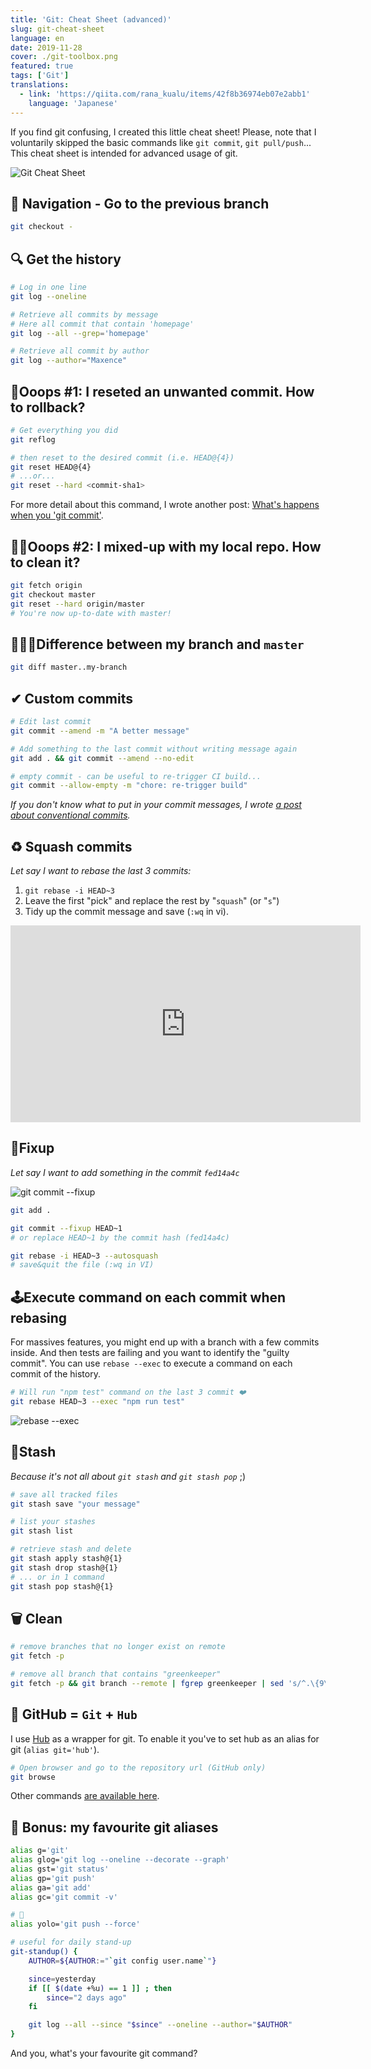 ```yaml
---
title: 'Git: Cheat Sheet (advanced)'
slug: git-cheat-sheet
language: en
date: 2019-11-28
cover: ./git-toolbox.png
featured: true
tags: ['Git']
translations:
  - link: 'https://qiita.com/rana_kualu/items/42f8b36974eb07e2abb1'
    language: 'Japanese'
---
```


If you find git confusing, I created this little cheat sheet! Please, note that I voluntarily
skipped the basic commands like `git commit`, `git pull/push`... This cheat sheet is intended for
advanced usage of git.

![Git Cheat Sheet](./git-flows.png)

## 🧭 Navigation - Go to the previous branch

```bash
git checkout -
```

## 🔍 Get the history

```bash
# Log in one line
git log --oneline

# Retrieve all commits by message
# Here all commit that contain 'homepage'
git log --all --grep='homepage'

# Retrieve all commit by author
git log --author="Maxence"
```

## 🙈Ooops #1: I reseted an unwanted commit. How to rollback?

```bash
# Get everything you did
git reflog

# then reset to the desired commit (i.e. HEAD@{4})
git reset HEAD@{4}
# ...or...
git reset --hard <commit-sha1>
```

For more detail about this command, I wrote another post:
[What's happens when you 'git commit'](https://www.maxpou.fr/git-under-the-hood).

## 🤦‍♀️Ooops #2: I mixed-up with my local repo. How to clean it?

```bash
git fetch origin
git checkout master
git reset --hard origin/master
# You're now up-to-date with master!
```

## 🕵🏻‍♂️Difference between my branch and `master`

```bash
git diff master..my-branch
```

## ✔ Custom commits

```bash
# Edit last commit
git commit --amend -m "A better message"

# Add something to the last commit without writing message again
git add . && git commit --amend --no-edit

# empty commit - can be useful to re-trigger CI build...
git commit --allow-empty -m "chore: re-trigger build"
```

_If you don't know what to put in your commit messages, I wrote
[a post about conventional commits](https://www.maxpou.fr/git-conventional-commits)._

## ♻️ Squash commits

_Let say I want to rebase the last 3 commits:_

1. `git rebase -i HEAD~3`
2. Leave the first "pick" and replace the rest by "`squash`" (or "`s`")
3. Tidy up the commit message and save (`:wq` in vi).

<iframe width="560" height="315" src="https://www.youtube.com/embed/Waa9A_h4eHI" frameborder="0" allow="accelerometer; autoplay; encrypted-media; gyroscope; picture-in-picture" allowfullscreen></iframe>

## 🎯Fixup

_Let say I want to add something in the commit `fed14a4c`_

![git commit --fixup](./fixup.png)

```bash
git add .

git commit --fixup HEAD~1
# or replace HEAD~1 by the commit hash (fed14a4c)

git rebase -i HEAD~3 --autosquash
# save&quit the file (:wq in VI)
```

## 🕹Execute command on each commit when rebasing

For massives features, you might end up with a branch with a few commits inside. And then tests are
failing and you want to identify the "guilty commit". You can use `rebase --exec` to execute a
command on each commit of the history.

```bash
# Will run "npm test" command on the last 3 commit ❤️
git rebase HEAD~3 --exec "npm run test"
```

![rebase --exec](./rebase-exec.png)

## 🦋Stash

_Because it's not all about `git stash` and `git stash pop`_ ;)

```bash
# save all tracked files
git stash save "your message"

# list your stashes
git stash list

# retrieve stash and delete
git stash apply stash@{1}
git stash drop stash@{1}
# ... or in 1 command
git stash pop stash@{1}
```

## 🗑 Clean

```bash
# remove branches that no longer exist on remote
git fetch -p

# remove all branch that contains "greenkeeper"
git fetch -p && git branch --remote | fgrep greenkeeper | sed 's/^.\{9\}//' | xargs git push origin --delete
```

## 🐙 GitHub = `Git` + `Hub`

I use [Hub](https://github.com/github/hub) as a wrapper for git. To enable it you've to set hub as
an alias for git (`alias git='hub'`).

```bash
# Open browser and go to the repository url (GitHub only)
git browse
```

Other commands [are available here](https://hub.github.com/hub.1.html).

## 🦄 Bonus: my favourite git aliases

```bash
alias g='git'
alias glog='git log --oneline --decorate --graph'
alias gst='git status'
alias gp='git push'
alias ga='git add'
alias gc='git commit -v'

# 🤘
alias yolo='git push --force'

# useful for daily stand-up
git-standup() {
    AUTHOR=${AUTHOR:="`git config user.name`"}

    since=yesterday
    if [[ $(date +%u) == 1 ]] ; then
        since="2 days ago"
    fi

    git log --all --since "$since" --oneline --author="$AUTHOR"
}
```

And you, what's your favourite git command?
